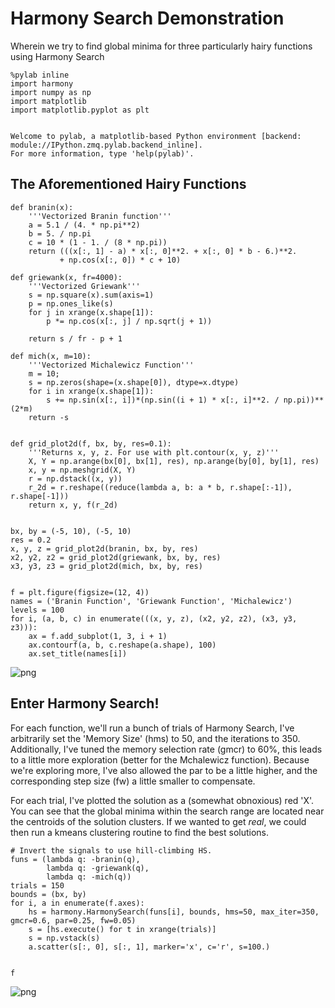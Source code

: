 
# Harmony Search Demonstration

Wherein we try to find global minima for three particularly hairy functions
using Harmony Search


    %pylab inline
    import harmony
    import numpy as np
    import matplotlib
    import matplotlib.pyplot as plt


    Welcome to pylab, a matplotlib-based Python environment [backend: module://IPython.zmq.pylab.backend_inline].
    For more information, type 'help(pylab)'.


## The Aforementioned Hairy Functions


    def branin(x):
        '''Vectorized Branin function'''
        a = 5.1 / (4. * np.pi**2)
        b = 5. / np.pi
        c = 10 * (1 - 1. / (8 * np.pi))
        return (((x[:, 1] - a) * x[:, 0]**2. + x[:, 0] * b - 6.)**2.
               + np.cos(x[:, 0]) * c + 10)

    def griewank(x, fr=4000):
        '''Vectorized Griewank'''
        s = np.square(x).sum(axis=1)
        p = np.ones_like(s)
        for j in xrange(x.shape[1]):
            p *= np.cos(x[:, j] / np.sqrt(j + 1))

        return s / fr - p + 1

    def mich(x, m=10):
        '''Vectorized Michalewicz Function'''
        m = 10;
        s = np.zeros(shape=(x.shape[0]), dtype=x.dtype)
        for i in xrange(x.shape[1]):
            s += np.sin(x[:, i])*(np.sin((i + 1) * x[:, i]**2. / np.pi))**(2*m)
        return -s


    def grid_plot2d(f, bx, by, res=0.1):
        '''Returns x, y, z. For use with plt.contour(x, y, z)'''
        X, Y = np.arange(bx[0], bx[1], res), np.arange(by[0], by[1], res)
        x, y = np.meshgrid(X, Y)
        r = np.dstack((x, y))
        r_2d = r.reshape((reduce(lambda a, b: a * b, r.shape[:-1]), r.shape[-1]))
        return x, y, f(r_2d)


    bx, by = (-5, 10), (-5, 10)
    res = 0.2
    x, y, z = grid_plot2d(branin, bx, by, res)
    x2, y2, z2 = grid_plot2d(griewank, bx, by, res)
    x3, y3, z3 = grid_plot2d(mich, bx, by, res)


    f = plt.figure(figsize=(12, 4))
    names = ('Branin Function', 'Griewank Function', 'Michalewicz')
    levels = 100
    for i, (a, b, c) in enumerate(((x, y, z), (x2, y2, z2), (x3, y3, z3))):
        ax = f.add_subplot(1, 3, i + 1)
        ax.contourf(a, b, c.reshape(a.shape), 100)
        ax.set_title(names[i])


![png](https://raw.github.com/athuras/tools/master/optimize/harmony_search/README_files/README_6_0.png)


## Enter Harmony Search!

For each function, we'll run a bunch of trials of Harmony Search, I've
arbitrarily set the 'Memory Size' (hms) to 50, and the iterations to 350.
Additionally, I've tuned the memory selection rate (gmcr) to 60%, this leads to
a little more exploration (better for the Mchalewicz function). Because we're
exploring more, I've also allowed the par to be a little higher, and the
corresponding step size (fw) a little smaller to compensate.

For each trial, I've plotted the solution as a (somewhat obnoxious) red 'X'. You
can see that the global minima within the search range are located near the
centroids of the  solution clusters. If we wanted to get *real*, we could then
run a kmeans clustering routine to find the best solutions.


    # Invert the signals to use hill-climbing HS.
    funs = (lambda q: -branin(q),
            lambda q: -griewank(q),
            lambda q: -mich(q))
    trials = 150
    bounds = (bx, by)
    for i, a in enumerate(f.axes):
        hs = harmony.HarmonySearch(funs[i], bounds, hms=50, max_iter=350, gmcr=0.6, par=0.25, fw=0.05)
        s = [hs.execute() for t in xrange(trials)]
        s = np.vstack(s)
        a.scatter(s[:, 0], s[:, 1], marker='x', c='r', s=100.)


    f




![png](https://raw.github.com/athuras/tools/master/optimize/harmony_search/README_files/README_9_0.png)


